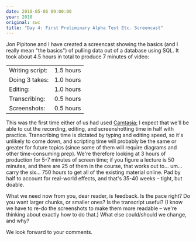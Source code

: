 ```yaml
---
date: 2010-05-06 09:00:00
year: 2010
original: swc
title: "Day 4: First Preliminary Alpha Test Etc. Screencast"
---
```

<p>Jon Pipitone and I have created a screencast showing the basics (and I really mean "the basics") of pulling data out of a database using SQL.  It took about 4.5 hours in total to produce 7 minutes of video:</p>
<table>
<tbody>
<tr>
<td>Writing script:</td>
<td>1.5 hours</td>
</tr>
<tr>
<td>Doing 3 takes:</td>
<td>1.0 hours</td>
</tr>
<tr>
<td>Editing:</td>
<td>1.0 hours</td>
</tr>
<tr>
<td>Transcribing:</td>
<td>0.5 hours</td>
</tr>
<tr>
<td>Screenshots:</td>
<td>0.5 hours</td>
</tr>
</tbody>
</table>
<p>This was the first time either of us had used <a href="http://www.techsmith.com/camtasiamac/">Camtasia</a>; I expect that we'll be able to cut the recording, editing, and screenshotting time in half with practice. Transcribing time is dictated by typing and editing speed, so it's unlikely to come down, and scripting time will probably be the same or greater for future topics (since some of them will require diagrams and other time-consuming prep). We're therefore looking at 3 hours of production for 5-7 minutes of screen time; if you figure a lecture is 50 minutes, and there are 25 of them in the course, that works out to... um... carry the six... 750 hours to get all of the existing material online.  Pad by half to account for real-world effects, and that's 35-40 weeks – tight, but doable.</p>
<p>What we need now from you, dear reader, is feedback. Is the pace right? Do you want larger chunks, or smaller ones? Is the transcript useful? (I know we have to re-do the screenshots to make them more readable – we're thinking about exactly how to do that.)  What else could/should we change, and why?</p>
<p>We look forward to your comments.</p>
